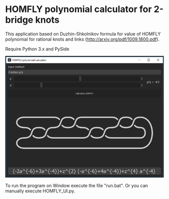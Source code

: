 # HOMFLY polynomial calculator for 2-bridge knots

This application based on Duzhin-Shkolnikov formula for value of HOMFLY polynomial for rational knots and links (http://arxiv.org/pdf/1009.1800.pdf). 

Require Python 3.x and PySide

![Screen with the program window](images/screen.png?raw=true)

To run the program on Window execute the file "run.bat". Or you can manually execute HOMFLY_UI.py.